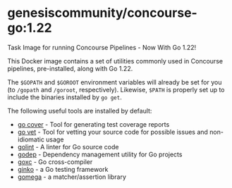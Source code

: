 genesiscommunity/concourse-go:1.22
==============================

Task Image for running Concourse Pipelines - Now With Go 1.22!

This Docker image contains a set of utilities commonly used in
Concourse pipelines, pre-installed, along with Go 1.22.

The `$GOPATH` and `$GOROOT` environment variables will already be
set for you (to `/gopath` and `/goroot`, respectively).  Likewise,
`$PATH` is properly set up to include the binaries installed by
`go get`.

The following useful tools are installed by default:

- [go cover][gocover] - Tool for generating test coverage reports
- [go vet][govet] - Tool for vetting your source code for possible
  issues and non-idiomatic usage
- [golint][golint] - A linter for Go source code
- [godep][godep] - Dependency management utility for Go projects
- [goxc][goxc] - Go cross-compiler
- [ginko][ginko] - a Go testing framework
- [gomega][gomega] - a matcher/assertion library




[gocover]: https://godoc.org/golang.org/x/tools/cmd/cover
[govet]:   https://godoc.org/golang.org/x/tools/cmd/vet
[golint]:  https://github.com/golang/lint
[godep]:   https://github.com/tools/godep
[goxc]:    https://github.com/laher/goxc
[ginko]:   https://onsi.github.io/ginkgo
[gomega]:  https://onsi.github.io/gomega
